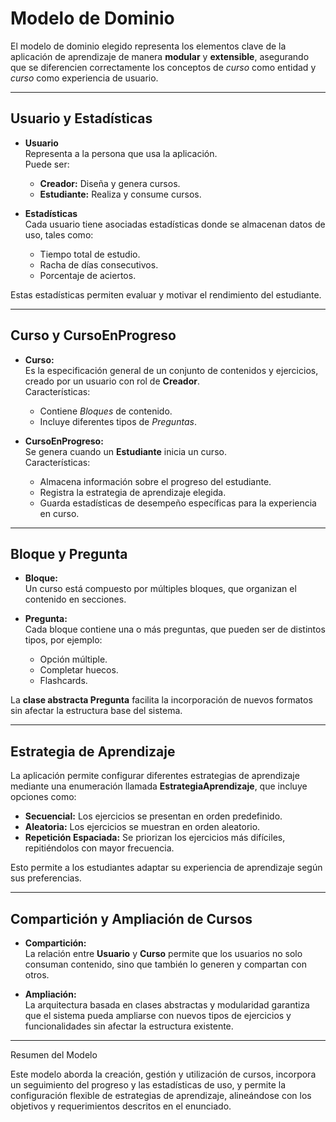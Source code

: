 # Modelo de Dominio

El modelo de dominio elegido representa los elementos clave de la aplicación de aprendizaje de manera **modular** y **extensible**, asegurando que se diferencien correctamente los conceptos de *curso* como entidad y *curso* como experiencia de usuario.

---

## Usuario y Estadísticas

- **Usuario**  
  Representa a la persona que usa la aplicación.  
  Puede ser:
  - **Creador:** Diseña y genera cursos.
  - **Estudiante:** Realiza y consume cursos.

- **Estadísticas**  
  Cada usuario tiene asociadas estadísticas donde se almacenan datos de uso, tales como:
  - Tiempo total de estudio.
  - Racha de días consecutivos.
  - Porcentaje de aciertos.

Estas estadísticas permiten evaluar y motivar el rendimiento del estudiante.

---

## Curso y CursoEnProgreso

- **Curso:**  
  Es la especificación general de un conjunto de contenidos y ejercicios, creado por un usuario con rol de **Creador**.  
  Características:
  - Contiene *Bloques* de contenido.
  - Incluye diferentes tipos de *Preguntas*.

- **CursoEnProgreso:**  
  Se genera cuando un **Estudiante** inicia un curso.  
  Características:
  - Almacena información sobre el progreso del estudiante.
  - Registra la estrategia de aprendizaje elegida.
  - Guarda estadísticas de desempeño específicas para la experiencia en curso.

---

## Bloque y Pregunta

- **Bloque:**  
  Un curso está compuesto por múltiples bloques, que organizan el contenido en secciones.

- **Pregunta:**  
  Cada bloque contiene una o más preguntas, que pueden ser de distintos tipos, por ejemplo:
  - Opción múltiple.
  - Completar huecos.
  - Flashcards.

La **clase abstracta Pregunta** facilita la incorporación de nuevos formatos sin afectar la estructura base del sistema.

---
## Estrategia de Aprendizaje

La aplicación permite configurar diferentes estrategias de aprendizaje mediante una enumeración llamada **EstrategiaAprendizaje**, que incluye opciones como:
- **Secuencial:** Los ejercicios se presentan en orden predefinido.
- **Aleatoria:** Los ejercicios se muestran en orden aleatorio.
- **Repetición Espaciada:** Se priorizan los ejercicios más difíciles, repitiéndolos con mayor frecuencia.

Esto permite a los estudiantes adaptar su experiencia de aprendizaje según sus preferencias.

---

## Compartición y Ampliación de Cursos

- **Compartición:**  
  La relación entre **Usuario** y **Curso** permite que los usuarios no solo consuman contenido, sino que también lo generen y compartan con otros.

- **Ampliación:**  
  La arquitectura basada en clases abstractas y modularidad garantiza que el sistema pueda ampliarse con nuevos tipos de ejercicios y funcionalidades sin afectar la estructura existente.

---


Resumen del Modelo

Este modelo aborda la creación, gestión y utilización de cursos, incorpora un seguimiento del progreso y las estadísticas de uso, y permite la configuración flexible de estrategias de aprendizaje, alineándose con los objetivos y requerimientos descritos en el enunciado.

